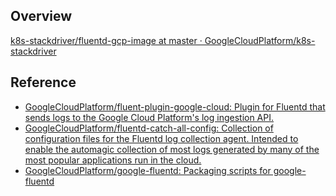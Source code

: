 ## Overview
[k8s-stackdriver/fluentd-gcp-image at master · GoogleCloudPlatform/k8s-stackdriver](https://github.com/GoogleCloudPlatform/k8s-stackdriver/tree/master/fluentd-gcp-image)



## Reference
* [GoogleCloudPlatform/fluent-plugin-google-cloud: Plugin for Fluentd that sends logs to the Google Cloud Platform's log ingestion API.](https://github.com/GoogleCloudPlatform/fluent-plugin-google-cloud)
* [GoogleCloudPlatform/fluentd-catch-all-config: Collection of configuration files for the Fluentd log collection agent. Intended to enable the automagic collection of most logs generated by many of the most popular applications run in the cloud.](https://github.com/GoogleCloudPlatform/fluentd-catch-all-config)
* [GoogleCloudPlatform/google-fluentd: Packaging scripts for google-fluentd](https://github.com/GoogleCloudPlatform/google-fluentd)

